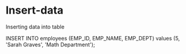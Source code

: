 # Insert-data
Inserting data into table 

INSERT INTO employees (EMP_ID, EMP_NAME, EMP_DEPT)
values (5, 'Sarah Graves', 'Math Department');
